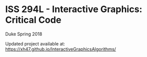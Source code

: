 # ISS 294L - Interactive Graphics: Critical Code
Duke Spring 2018

Updated project available at: https://xh47.github.io/InteractiveGraphicsAlgorithms/
